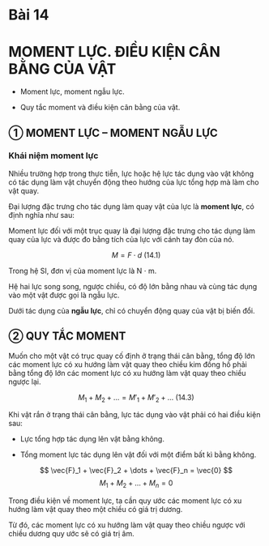 # Bài 14

# MOMENT LỰC. ĐIỀU KIỆN CÂN BẰNG CỦA VẬT

- Moment lực, moment ngẫu lực.

- Quy tắc moment và điều kiện cân bằng của vật.

## ① MOMENT LỰC – MOMENT NGẪU LỰC

### Khái niệm moment lực

Nhiều trường hợp trong thực tiễn, lực hoặc hệ lực tác dụng vào vật không có tác dụng làm vật chuyển động theo hướng của lực tổng hợp mà làm cho vật quay.

Đại lượng đặc trưng cho tác dụng làm quay vật của lực là **moment lực**, có định nghĩa như sau:

Moment lực đối với một trục quay là đại lượng đặc trưng cho tác dụng làm quay của lực và được đo bằng tích của lực với cánh tay đòn của nó.

$$M = F \cdot d \text{ (14.1)}$$

Trong hệ SI, đơn vị của moment lực là N $\cdot$ m.

Hệ hai lực song song, ngược chiều, có độ lớn bằng nhau và cùng tác dụng vào một vật được gọi là ngẫu lực.

Dưới tác dụng của **ngẫu lực**, chỉ có chuyển động quay của vật bị biến đổi.

## ② QUY TẮC MOMENT

Muốn cho một vật có trục quay cố định ở trạng thái cân bằng, tổng độ lớn các moment lực có xu hướng làm vật quay theo chiều kim đồng hồ phải bằng tổng độ lớn các moment lực có xu hướng làm vật quay theo chiều ngược lại.

$$M_1 + M_2 + \dots = M'_1 + M'_2 + \dots \text{ (14.3)}$$

Khi vật rắn ở trạng thái cân bằng, lực tác dụng vào vật phải có hai điều kiện sau:

- Lực tổng hợp tác dụng lên vật bằng không.

- Tổng moment lực tác dụng lên vật đối với một điểm bất kì bằng không.

$$ \vec{F}_1 + \vec{F}_2 + \dots + \vec{F}_n = \vec{0} $$
$$ M_1 + M_2 + \dots + M_n = 0 $$

Trong điều kiện về moment lực, ta cần quy ước các moment lực có xu hướng làm vật quay theo một chiều có giá trị dương.

Từ đó, các moment lực có xu hướng làm vật quay theo chiều ngược với chiều dương quy ước sẽ có giá trị âm.
